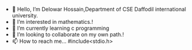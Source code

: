 - 👋 Hello, I’m Delowar Hossain,Department of CSE
Daffodil international university. 
- 👀 I’m interested in mathematics.!
- 🌱 I’m currently learning c programming 
- 💞️ I’m looking to collaborate on my own path.!
- 📫 How to reach me... #include<stdio.h>

<!peintf("D H Shahin\n");>
